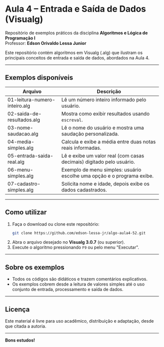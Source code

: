 
# Aula 4 – Entrada e Saída de Dados (Visualg)
Repositório de exemplos práticos da disciplina **Algoritmos e Lógica de Programação I**  
Professor: **Edson Orivaldo Lessa Junior**

Este repositório contém algoritmos em Visualg (.alg) que ilustram os principais conceitos de entrada e saída de dados, abordados na Aula 4.

---

## Exemplos disponíveis

| Arquivo                          | Descrição                                                                |
|-----------------------------------|--------------------------------------------------------------------------|
| 01-leitura-numero-inteiro.alg     | Lê um número inteiro informado pelo usuário.                             |
| 02-saida-de-resultados.alg        | Mostra como exibir resultados usando `escreval`.                         |
| 03-nome-saudacao.alg              | Lê o nome do usuário e mostra uma saudação personalizada.                |
| 04-media-simples.alg              | Calcula e exibe a média entre duas notas reais informadas.               |
| 05-entrada-saida-real.alg         | Lê e exibe um valor real (com casas decimais) digitado pelo usuário.     |
| 06-menu-simples.alg               | Exemplo de menu simples: usuário escolhe uma opção e o programa exibe.   |
| 07-cadastro-simples.alg           | Solicita nome e idade, depois exibe os dados cadastrados.                |

---

## Como utilizar

1. Faça o download ou clone este repositório:
   ```sh
   git clone https://github.com/edson-lessa-jr/algo-aula4-52.git
   ```
2. Abra o arquivo desejado no **Visualg 3.0.7** (ou superior).
3. Execute o algoritmo pressionando `F9` ou pelo menu "Executar".

---

## Sobre os exemplos

- Todos os códigos são didáticos e trazem comentários explicativos.
- Os exemplos cobrem desde a leitura de valores simples até o uso conjunto de entrada, processamento e saída de dados.

---

## Licença

Este material é livre para uso acadêmico, distribuição e adaptação, desde que citada a autoria.

---

**Bons estudos!**
